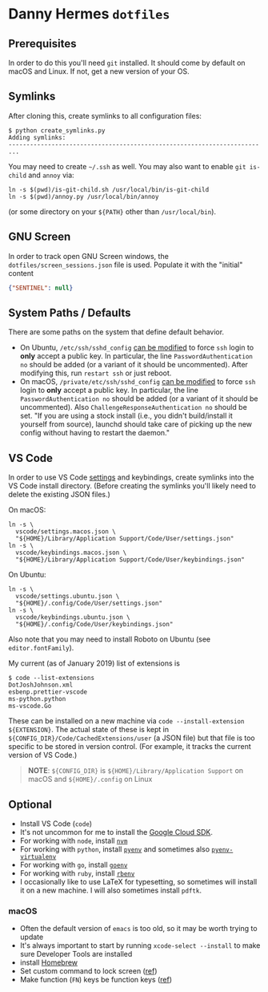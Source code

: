 Danny Hermes `dotfiles`
=======================

## Prerequisites

In order to do this you'll need `git` installed. It should come by default
on macOS and Linux. If not, get a new version of your OS.

## Symlinks

After cloning this, create symlinks to all configuration files:

```
$ python create_symlinks.py
Adding symlinks:
----------------------------------------------------------------------
...
```

You may need to create `~/.ssh` as well. You may also want to enable
`git is-child` and `annoy` via:

```
ln -s $(pwd)/is-git-child.sh /usr/local/bin/is-git-child
ln -s $(pwd)/annoy.py /usr/local/bin/annoy
```

(or some directory on your `${PATH}` other than `/usr/local/bin`).

## GNU Screen

In order to track open GNU Screen windows, the `dotfiles/screen_sessions.json`
file is used. Populate it with the "initial" content

```json
{"SENTINEL": null}
```

## System Paths / Defaults

There are some paths on the system that define default behavior.

- On Ubuntu, `/etc/ssh/sshd_config` [can be modified][2] to force `ssh`
  login to **only** accept a public key. In particular, the line
  `PasswordAuthentication no` should be added (or a variant of it should
  be uncommented). After modifying this, run `restart ssh` or just reboot.
- On macOS, `/private/etc/ssh/sshd_config` [can be modified][8] to force `ssh`
  login to **only** accept a public key. In particular, the line
  `PasswordAuthentication no` should be added (or a variant of it should
  be uncommented). Also `ChallengeResponseAuthentication no` should be set.
  "If you are using a stock install (i.e., you didn't build/install it yourself
  from source), launchd should take care of picking up the new config without
  having to restart the daemon."

## VS Code

In order to use VS Code [settings][9] and keybindings, create symlinks
into the VS Code install directory. (Before creating the symlinks you'll
likely need to delete the existing JSON files.)

On macOS:

```
ln -s \
  vscode/settings.macos.json \
  "${HOME}/Library/Application Support/Code/User/settings.json"
ln -s \
  vscode/keybindings.macos.json \
  "${HOME}/Library/Application Support/Code/User/keybindings.json"
```

On Ubuntu:

```
ln -s \
  vscode/settings.ubuntu.json \
  "${HOME}/.config/Code/User/settings.json"
ln -s \
  vscode/keybindings.ubuntu.json \
  "${HOME}/.config/Code/User/keybindings.json"
```

Also note that you may need to install Roboto on Ubuntu (see
`editor.fontFamily`).

My current (as of January 2019) list of extensions is

```
$ code --list-extensions
DotJoshJohnson.xml
esbenp.prettier-vscode
ms-python.python
ms-vscode.Go
```

These can be installed on a new machine via
`code --install-extension ${EXTENSION}`. The actual state of these is kept
in `${CONFIG_DIR}/Code/CachedExtensions/user` (a JSON file) but that file is
too specific to be stored in version control. (For example, it tracks the
current version of VS Code.)

> **NOTE**: `${CONFIG_DIR}` is `${HOME}/Library/Application Support` on macOS
> and `${HOME}/.config` on Linux

## Optional

- Install VS Code (`code`)
- It's not uncommon for me to install the [Google Cloud SDK][1].
- For working with `node`, install [`nvm`][4]
- For working with `python`, install [`pyenv`][5] and sometimes also
  [`pyenv-virtualenv`][10]
- For working with `go`, install [`goenv`][6]
- For working with `ruby`, install [`rbenv`][7]
- I occasionally like to use LaTeX for typesetting, so sometimes will
  install it on a new machine. I will also sometimes install `pdftk`.

### macOS

- Often the default version of `emacs` is too old, so it may be
  worth trying to update
- It's always important to start by running
  `xcode-select --install` to make sure Developer Tools are installed
- install [Homebrew][3]
- Set custom command to lock screen ([ref][11])
- Make function (`FN`) keys be function keys ([ref][12])

[1]: https://cloud.google.com/sdk/install
[2]: https://www.linux.org/threads/how-to-force-ssh-login-via-public-key-authentication.8726/
[3]: https://brew.sh
[4]: https://github.com/creationix/nvm
[5]: https://github.com/pyenv/pyenv
[6]: https://github.com/syndbg/goenv
[7]: https://github.com/rbenv/rbenv
[8]: http://serverfault.com/a/86007
[9]: https://code.visualstudio.com/docs/getstarted/settings
[10]: https://github.com/pyenv/pyenv-virtualenv
[11]: https://maclovin.org/blog-native/2017/high-sierra-set-a-global-shortcut-to-lock-screen
[12]: https://support.apple.com/en-us/HT204436
